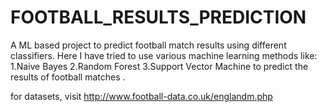 # FOOTBALL_RESULTS_PREDICTION
A ML based project to predict football match results using different classifiers.
Here I have tried to use various machine learning methods like:
1.Naive Bayes
2.Random Forest
3.Support Vector Machine 
to predict the results of football matches .

for datasets, visit 
http://www.football-data.co.uk/englandm.php
